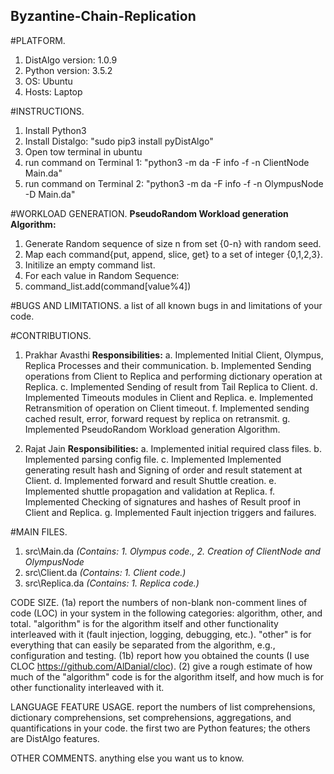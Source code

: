 ## Byzantine-Chain-Replication


#PLATFORM. 
1. DistAlgo version: 1.0.9
2. Python version: 3.5.2
3. OS: Ubuntu
4. Hosts: Laptop


#INSTRUCTIONS.
1. Install Python3
2. Install Distalgo: "sudo pip3 install pyDistAlgo"
3. Open tow terminal in ubuntu
4. run command on Terminal 1: "python3 -m da -F info -f -n ClientNode Main.da"
5. run command on Terminal 2: "python3 -m da -F info -f -n OlympusNode -D Main.da"


#WORKLOAD GENERATION.
**PseudoRandom Workload generation Algorithm:**

1. Generate Random sequence of size n from set {0-n} with random seed.
2. Map each command{put, append, slice, get} to a set of integer {0,1,2,3}.
3. Initilize an empty command list.
3. For each value in Random Sequence:
4. 	command_list.add(command[value%4])


#BUGS AND LIMITATIONS.  a list of all known bugs in and limitations of your code.

#CONTRIBUTIONS.
1. Prakhar Avasthi
	**Responsibilities:**
	    a. Implemented Initial Client, Olympus, Replica Processes and their communication.
	    b. Implemented Sending operations from Client to Replica and performing dictionary operation at Replica.
	    c. Implemented Sending of result from Tail Replica to Client.
	    d. Implemented Timeouts modules in Client and Replica.
	    e. Implemented Retransmition of operation on Client timeout.
	    f. Implemented sending cached result, error, forward request by replica on retransmit.
	    g. Implemented PseudoRandom Workload generation Algorithm.

2. Rajat Jain
	**Responsibilities:**
	    a. Implemented initial required class files.
	    b. Implemented parsing config file.
	    c. Implemented Implemented generating result hash and Signing of order and result statement at Client.
	    d. Implemented forward and result Shuttle creation.
	    e. Implemented shuttle propagation and validation at Replica.
	    f. Implemented Checking of signatures and hashes of Result proof in Client and Replica.
	    g. Implemented Fault injection triggers and failures.


#MAIN FILES.
1. src\Main.da 		*(Contains: 1. Olympus code., 2. Creation of ClientNode and OlympusNode*
2. src\Client.da	*(Contains: 1. Client code.)*
3. src\Replica.da	*(Contains: 1. Replica code.)*

CODE SIZE.  (1a) report the numbers of non-blank non-comment lines of code (LOC) in your system in the following categories: algorithm, other, and total.  "algorithm" is for the algorithm itself and other functionality interleaved with it (fault injection, logging, debugging, etc.).  "other" is for everything that can easily be separated from the algorithm, e.g., configuration and testing.  (1b) report how you obtained the counts (I use CLOC https://github.com/AlDanial/cloc).  (2) give a rough estimate of how much of the "algorithm" code is for the algorithm itself, and how much is for other functionality interleaved with it.

LANGUAGE FEATURE USAGE. report the numbers of list comprehensions, dictionary comprehensions, set comprehensions, aggregations, and quantifications in your code.  the first two are Python features; the others are DistAlgo features.

OTHER COMMENTS.  anything else you want us to know.
